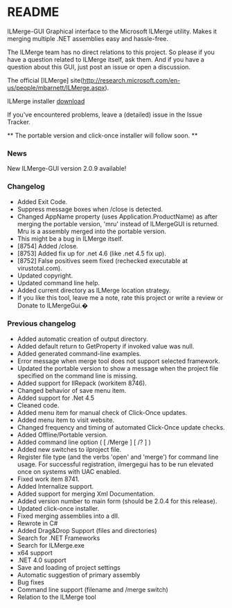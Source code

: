 # README #

ILMerge-GUI
Graphical interface to the Microsoft ILMerge utility. Makes it merging multiple .NET assemblies easy and hassle-free.

The ILMerge team has no direct relations to this project. So please if you have a question related to ILMerge itself, 
ask them. And if you have a question about this GUI, just post an issue or open a discussion. 

The official [ILMerge] site(http://research.microsoft.com/en-us/people/mbarnett/ILMerge.aspx).

ILMerge installer [download](http://www.microsoft.com/en-us/download/details.aspx?id=17630)

If you've encountered problems, leave a (detailed) issue in the Issue Tracker.

** The portable version and click-once installer will follow soon. **

### News ###

New ILMerge-GUI version 2.0.9 available!

### Changelog ###

* Added Exit Code.
* Suppress message boxes when /close is detected.
* Changed AppName property (uses Application.ProductName) as after merging the portable version, 'mru' instead of ILMergeGUI is returned. Mru is a assembly merged into the portable version. 
* This might be a bug in ILMerge itself.
* [8754] Added /close.
* [8753] Added fix up for .net 4.6 (like .net 4.5 fix up).
* [8752] False positives seem fixed (rechecked executable at virustotal.com).
* Updated copyright.
* Updated command line help.
* Added current directory as ILMerge location strategy.
* If you like this tool, leave me a note, rate this project or write a review or Donate to ILMergeGui.�

### Previous changelog ###
* Added automatic creation of output directory.
* Added default<T> return to GetProperty if invoked value was null.
* Added generated command-line examples.
* Error message when merge tool does not support selected framework.
* Updated the portable version to show a message when the project file specified on the command line is missing.
* Added support for IlRepack (workitem 8746).
* Changed behavior of save menu item.
* Added support for .Net 4.5
* Cleaned code.
* Added menu item for manual check of Click-Once updates.
* Added menu item to visit website.
* Changed frequency and timing of automated Click-Once update checks.
* Added Offline/Portable version.
* Added command line option ( [ /Merge ] [ /? ] <ilproj filename> )
* Added new switches to ilproject file.
* Register file type (and the verbs 'open' and 'merge') for command line usage. For successful registration, ilmergegui has to be run elevated once on systems with UAC enabled.
* Fixed work item 8741.
* Added Internalize support.
* Added support for merging Xml Documentation.
* Added version number to main form (should be 2.0.4 for this release).
* Updated click-once installer.
* Fixed merging assemblies into a dll.
* Rewrote in C#
* Added Drag&Drop Support (files and directories)
* Search for .NET Frameworks
* Search for ILMerge.exe
* x64 support
* .NET 4.0 support
* Save and loading of project settings
* Automatic suggestion of primary assembly
* Bug fixes
* Command line support (filename and /merge switch)
* Relation to the ILMerge tool
